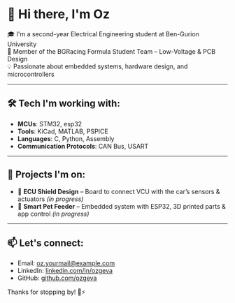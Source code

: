 # 👋 Hi there, I'm Oz

🎓 I'm a second-year Electrical Engineering student at Ben-Gurion University  
🔧 Member of the BGRacing Formula Student Team – Low-Voltage & PCB Design  
💡 Passionate about embedded systems, hardware design, and microcontrollers  

---

## 🛠️ Tech I'm working with:
- **MCUs**: STM32, esp32
- **Tools**: KiCad, MATLAB, PSPICE
- **Languages**: C, Python, Assembly
- **Communication Protocols**: CAN Bus, USART

---

## 🚀 Projects I'm on:
- 🧠 **ECU Shield Design** – Board to connect VCU with the car’s sensors & actuators *(in progress)*
- 🤖 **Smart Pet Feeder** – Embedded system with ESP32, 3D printed parts & app control *(in progress)*

---

## 📫 Let's connect:
- Email: oz.yourmail@example.com  
- LinkedIn: [linkedin.com/in/ozgeva](https://linkedin.com/in/ozgeva)  
- GitHub: [github.com/ozgeva](https://github.com/ozgeva)

Thanks for stopping by! 🚗⚡
